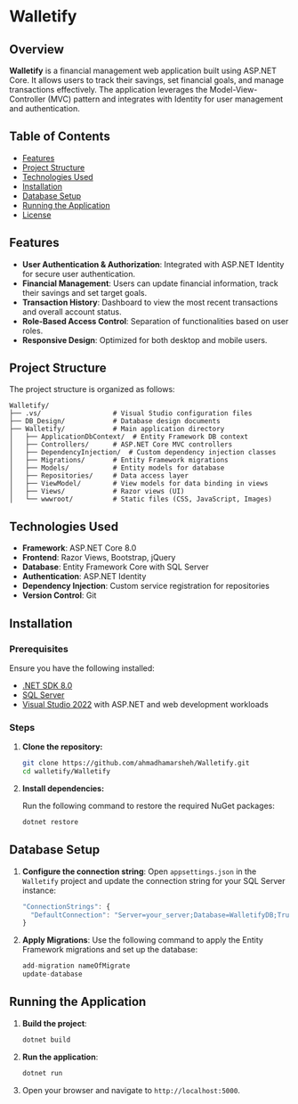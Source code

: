 # Walletify

## Overview

**Walletify** is a financial management web application built using ASP.NET Core. It allows users to track their savings, set financial goals, and manage transactions effectively. The application leverages the Model-View-Controller (MVC) pattern and integrates with Identity for user management and authentication. 

## Table of Contents

- [Features](#features)
- [Project Structure](#project-structure)
- [Technologies Used](#technologies-used)
- [Installation](#installation)
- [Database Setup](#database-setup)
- [Running the Application](#running-the-application)
- [License](#license)

## Features

- **User Authentication & Authorization**: Integrated with ASP.NET Identity for secure user authentication.
- **Financial Management**: Users can update financial information, track their savings and set target goals.
- **Transaction History**: Dashboard to view the most recent transactions and overall account status.
- **Role-Based Access Control**: Separation of functionalities based on user roles.
- **Responsive Design**: Optimized for both desktop and mobile users.

## Project Structure

The project structure is organized as follows:
```
Walletify/
├── .vs/                  # Visual Studio configuration files
├── DB_Design/            # Database design documents
├── Walletify/            # Main application directory
│   ├── ApplicationDbContext/  # Entity Framework DB context
│   ├── Controllers/      # ASP.NET Core MVC controllers
│   ├── DependencyInjection/  # Custom dependency injection classes
│   ├── Migrations/       # Entity Framework migrations
│   ├── Models/           # Entity models for database
│   ├── Repositories/     # Data access layer
│   ├── ViewModel/        # View models for data binding in views
│   ├── Views/            # Razor views (UI)
│   └── wwwroot/          # Static files (CSS, JavaScript, Images)
```
## Technologies Used

- **Framework**: ASP.NET Core 8.0
- **Frontend**: Razor Views, Bootstrap, jQuery
- **Database**: Entity Framework Core with SQL Server
- **Authentication**: ASP.NET Identity
- **Dependency Injection**: Custom service registration for repositories
- **Version Control**: Git

## Installation

### Prerequisites

Ensure you have the following installed:

- [.NET SDK 8.0](https://dotnet.microsoft.com/download/dotnet/8.0)
- [SQL Server](https://www.microsoft.com/en-us/sql-server/sql-server-downloads)
- [Visual Studio 2022](https://visualstudio.microsoft.com/downloads/) with ASP.NET and web development workloads

### Steps

1. **Clone the repository:**

   ```bash
   git clone https://github.com/ahmadhamarsheh/Walletify.git
   cd walletify/Walletify
	 ```
2. **Install dependencies:**
    
    Run the following command to restore the required NuGet packages:
    
    ```jsx
    dotnet restore
    
    ```

## Database Setup

1. **Configure the connection string**:
Open `appsettings.json` in the `Walletify` project and update the connection string for your SQL Server instance:
    
    ```jsx
    "ConnectionStrings": {
      "DefaultConnection": "Server=your_server;Database=WalletifyDB;Trusted_Connection=True;MultipleActiveResultSets=true"
    }
    ```
    
2. **Apply Migrations**:
Use the following command to apply the Entity Framework migrations and set up the database:
    
    ```jsx
    add-migration nameOfMigrate
    update-database
    ```

## Running the Application

1. **Build the project**:
    
    ```jsx
    dotnet build
    ```
    
2. **Run the application**:
    
    ```jsx
    dotnet run
    ```
    
3. Open your browser and navigate to `http://localhost:5000`.
